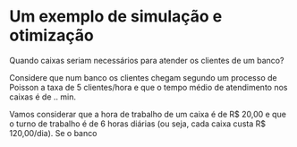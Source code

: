 # Um exemplo de simulação e otimização

Quando caixas seriam necessários para atender os clientes de um banco?

Considere que num banco os clientes chegam segundo um processo de Poisson a taxa de 5 clientes\/hora e que o tempo médio de atendimento nos caixas é de .. min.



Vamos considerar que a hora de trabalho de um caixa é de R$ 20,00 e que o turno de trabalho é de 6 horas diárias \(ou seja, cada caixa custa R$ 120,00\/dia\). Se o banco

